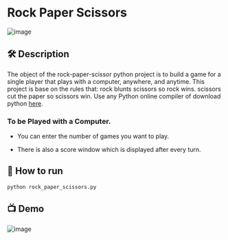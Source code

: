 # Rock Paper Scissors

![image](https://user-images.githubusercontent.com/128680209/227774568-03e8bbed-62c4-4f51-9a40-218bb35ee1c6.png)

##  🛠 Description

The object of the rock-paper-scissor python project is to build a game for a single player that plays with a computer, anywhere, and anytime. 
This project is base on the rules that: 
rock blunts scissors so rock wins. scissors cut the paper so scissors win. Use any Python online compiler of download python [here](https://www.python.org/downloads).

### To be Played with a Computer.
+ You can enter the number of games you want to play.

+ There is also a score window which is displayed after every turn.

## 🌟 How to run

```
python rock_paper_scissors.py

```

## 📺 Demo

![image](https://user-images.githubusercontent.com/128680209/227775438-de5f9742-b870-4386-b385-5039ad5cec32.png)
